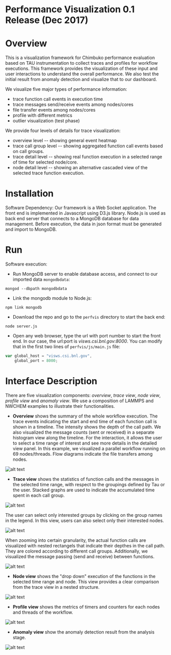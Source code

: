 # Performance Visualization 0.1 Release (Dec 2017)

# Overview
This is a visualization framework for Chimbuko performance evaluation based on TAU instrumentation to collect traces and profiles for workflow executions. This framework provides the visualization of these input and user interactions to understand the overall performance. We also test the initial result from anomaly detection and visualize that to our dashboard.

We visualize five major types of performance information:
* trace function call events in execution time
* trace messages send/receive events among nodes/cores
* file transfer events among nodes/cores
* profile with different metrics
* outlier visualization (test phase)

We provide four levels of details for trace visualization:
* overview level -- showing general event heatmap
* trace call group level -- showing aggregated function call events based on call groups.  
* trace detail level -- showing real function execution in a selected range of time for selected node/core.
* node detail level -- showing an alternative cascaded view of the selected trace function execution. 

# Installation
Software Dependency: Our framework is a Web Socket application. The front end is implemented in Javascript using D3.js library. Node.js is used as back end server that connects to a MongoDB database for data management. Before execution, the data in json format must be generated and import to MongoDB.

# Run
Software execution:
* Run MongoDB server to enable database access, and connect to our imported data `mongodbdata`:
```
mongod --dbpath mongodbdata
```
* Link the mongodb module to Node.js:
```
npm link mongodb
```
* Download the repo and go to the `perfvis` directory to start the back end:
```
node server.js
```
* Open any web browser, type the url with port number to start the front end. In our case, the url:port is *visws.csi.bnl.gov:8000*. You can modify that in the first two lines of `perfvis/js/main.js` file:
```javascript
var global_host = "visws.csi.bnl.gov",
    global_port = 8000;
```

# Interface Description
There are five visualization components: *overview*, *trace view*, *node view*, *profile view* and *anomaly view*. We use a composition of LAMMPS and NWCHEM examples to illustrate their functionalities.

* **Overview** shows the summary of the whole workflow execution. The trace events indicating the start and end time of each function call is shown in a timeline. The intensity shows the depth of the call path. We also visualized the message counts (sent or received) in a separate histogram view along the timeline. For the interaction, it allows the user to select a time range of interest and see more details in the detailed view panel. In this example, we visualized a parallel workflow running on 69 nodes/threads. Flow diagrams indicate the file transfers among nodes.

![alt text](https://github.com/CODARcode/PerformanceVisualization/blob/master/snapshots/overview.png "Overview")

* **Trace view** shows the statistics of function calls and the messages in the selected time range, with respect to the groupings defined by Tau or the user. Stacked graphs are used to indicate the accumulated time spent in each call group. 

![alt text](https://github.com/CODARcode/PerformanceVisualization/blob/master/snapshots/traces.png "Trace events")

The user can select only interested groups by clicking on the group names in the legend. In this view, users can also select only their interested nodes.

![alt text](https://github.com/CODARcode/PerformanceVisualization/blob/master/snapshots/traces_toggled.png "Toggle trace events")

When zooming into certain granularity, the actual function calls are visualized with nested rectangels that indicate their depthes in the call path. They are colored according to different call groups. Additionally, we visualized the message passing (send and receive) between functions. 

![alt text](https://github.com/CODARcode/PerformanceVisualization/blob/master/snapshots/trace_details_zoomin.png "Zoom-in trace events")

* **Node view** shows the "drop down" execution of the functions in the selected time range and node. This view provides a clear comparison from the trace view in a nested structure.

![alt text](https://github.com/CODARcode/PerformanceVisualization/blob/master/snapshots/node_detail.png "Node details")

* **Profile view** shows the metrics of timers and counters for each nodes and threads of the workflow.

![alt text](https://github.com/CODARcode/PerformanceVisualization/blob/master/snapshots/profile.png "Profile")

* **Anomaly view** show the anomaly detection result from the analysis stage. 

![alt text](https://github.com/CODARcode/PerformanceVisualization/blob/master/snapshots/anomaly.png "Anomaly")
